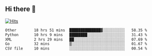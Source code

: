 ## Hi there 👋

<!--
**alihaqberdi/alihaqberdi** is a ✨ _special_ ✨ repository because its `README.md` (this file) appears on your GitHub profile.

Here are some ideas to get you started:

- 🔭 I’m currently working on ...
- 🌱 I’m currently learning ...
- 👯 I’m looking to collaborate on ...
- 🤔 I’m looking for help with ...
- 💬 Ask me about ...
- 📫 How to reach me: ...
- 😄 Pronouns: ...
- ⚡ Fun fact: ...
-->

[![Hits](https://hits.sh/github.com/alihaqberdi.svg)](https://hits.sh/github.com/alihaqberdi/)

<!--START_SECTION:waka-->

```txt
Other        18 hrs 51 mins  ██████████████▓░░░░░░░░░░   58.35 %
Python       10 hrs 9 mins   ████████░░░░░░░░░░░░░░░░░   31.43 %
XML          2 hrs 29 mins   ██░░░░░░░░░░░░░░░░░░░░░░░   07.69 %
Go           32 mins         ▒░░░░░░░░░░░░░░░░░░░░░░░░   01.67 %
CSV file     10 mins         ░░░░░░░░░░░░░░░░░░░░░░░░░   00.54 %
```

<!--END_SECTION:waka-->
